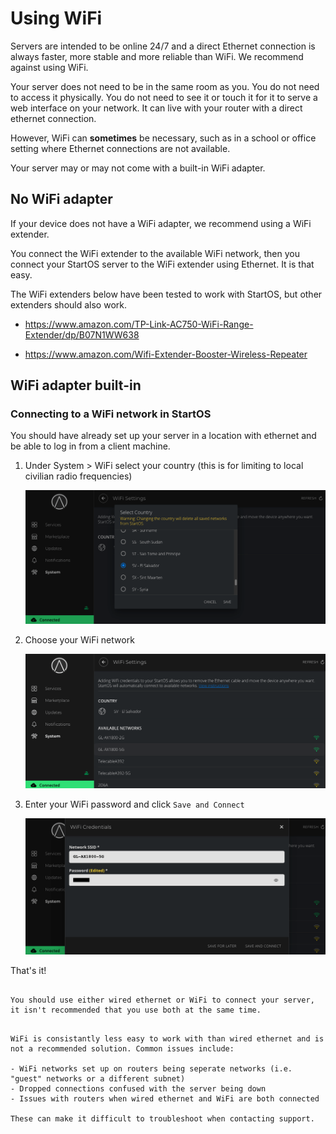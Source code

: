 # Using WiFi

Servers are intended to be online 24/7 and a direct Ethernet connection is always faster, more stable and more reliable than WiFi. We recommend against using WiFi.

Your server does not need to be in the same room as you. You do not need to access it physically. You do not need to see it or touch it for it to serve a web interface on your network. It can live with your router with a direct ethernet connection.

However, WiFi can **sometimes** be necessary, such as in a school or office setting where Ethernet connections are not available.

Your server may or may not come with a built-in WiFi adapter.


## No WiFi adapter

If your device does not have a WiFi adapter, we recommend using a WiFi extender.

You connect the WiFi extender to the available WiFi network, then you connect your StartOS server to the WiFi extender using Ethernet. It is that easy.

The WiFi extenders below have been tested to work with StartOS, but other extenders should also work.

- <a href="https://www.amazon.com/TP-Link-AC750-WiFi-Range-Extender/dp/B07N1WW638" target="_blank">https://www.amazon.com/TP-Link-AC750-WiFi-Range-Extender/dp/B07N1WW638</a>

- <a href="https://www.amazon.com/Wifi-Extender-Booster-Wireless-Repeater" target="_blank">https://www.amazon.com/Wifi-Extender-Booster-Wireless-Repeater</a>



## WiFi adapter built-in

### Connecting to a WiFi network in StartOS

You should have already set up your server in a location with ethernet and be able to log in from a client machine.

1. Under System > WiFi select your country (this is for limiting to local civilian radio frequencies)

    ![Select Country](./assets/wifi-setup-3.png)

1. Choose your WiFi network

    ![Select Network](./assets/wifi-setup-4.png)

1. Enter your WiFi password and click `Save and Connect`
    
    ![Select Network](./assets/wifi-setup-5.png)

That's it!

```admonish tip

You should use either wired ethernet or WiFi to connect your server, it isn't recommended that you use both at the same time.

```

```admonish warning

WiFi is consistantly less easy to work with than wired ethernet and is not a recommended solution. Common issues include:

- WiFi networks set up on routers being seperate networks (i.e. "guest" networks or a different subnet)
- Dropped connections confused with the server being down
- Issues with routers when wired ethernet and WiFi are both connected

These can make it difficult to troubleshoot when contacting support.

```




